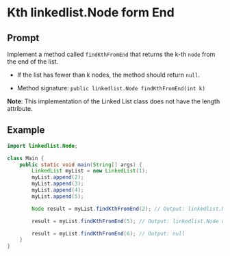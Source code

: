 # Kth linkedlist.Node form End

## Prompt

Implement a method called `findKthFromEnd` that returns the k-th `node` from the end of the list.

- If the list has fewer than k nodes, the method should return `null`.

- Method signature: `public linkedlist.Node findKthFromEnd(int k)`

**Note**: This implementation of the Linked List class does not have the length attribute.

## Example

```java
import linkedlist.Node;

class Main {
    public static void main(String[] args) {
        LinkedList myList = new LinkedList(1);
        myList.append(2);
        myList.append(3);
        myList.append(4);
        myList.append(5);

        Node result = myList.findKthFromEnd(2); // Output: linkedlist.Node with value 4

        result = myList.findKthFromEnd(5); // Output: linkedlist.Node with value 1

        result = myList.findKthFromEnd(6); // Output: null       
    }
}
```